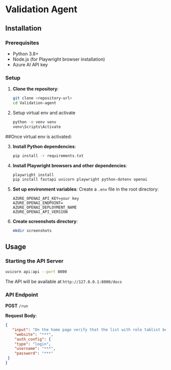 # Validation Agent

## Installation

### Prerequisites

- Python 3.8+
- Node.js (for Playwright browser installation)
- Azure AI API key

### Setup

1. **Clone the repository**:
   ```bash
   git clone <repository-url>
   cd Validation-agent
   ```
2. Setup virtual env and activate
   ```bash
   python -m venv venv
   venv\Scripts\Activate
   ```

##Once virtual env is activated: 

3. **Install Python dependencies**:
   ```bash
   pip install -r requirements.txt
   ```

4. **Install Playwright browsers and other dependencies**:
   ```bash
   playwright install
   pip install fastapi uvicorn playwright python-dotenv openai
   ```

5. **Set up environment variables**:
   Create a `.env` file in the root directory:
   ```env
   AZURE_OPENAI_API_KEY=your key
   AZURE_OPENAI_ENDPOINT= 
   AZURE_OPENAI_DEPLOYMENT_NAME
   AZURE_OPENAI_API_VERSION
   ```

5. **Create screenshots directory**:
   ```bash
   mkdir screenshots
   ```

## Usage

### Starting the API Server

   ```bash
   uvicorn api:api --port 8000
   ```

The API will be available at `http://127.0.0.1:8000/docs`

### API Endpoint

**POST** `/run`

**Request Body**:
   ```json
   {
      "input": "On the home page verify that the list with role tablist below the 'Search' button now has children exposing appropriate          accessibility roles.",
       "website": "***",
       "auth_config": {
       "type": "login",
       "username": "***",
       "password": "***"
    }
   }

   ```
